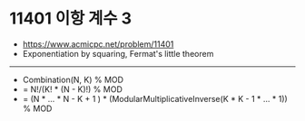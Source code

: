 # 11401 이항 계수 3

- https://www.acmicpc.net/problem/11401
- Exponentiation by squaring, Fermat's little theorem
---
- Combination(N, K) % MOD 
- = N!/(K! * (N - K)!) % MOD
- = (N * ... * N - K + 1 ) * (ModularMultiplicativeInverse(K * K - 1 * ... * 1)) % MOD